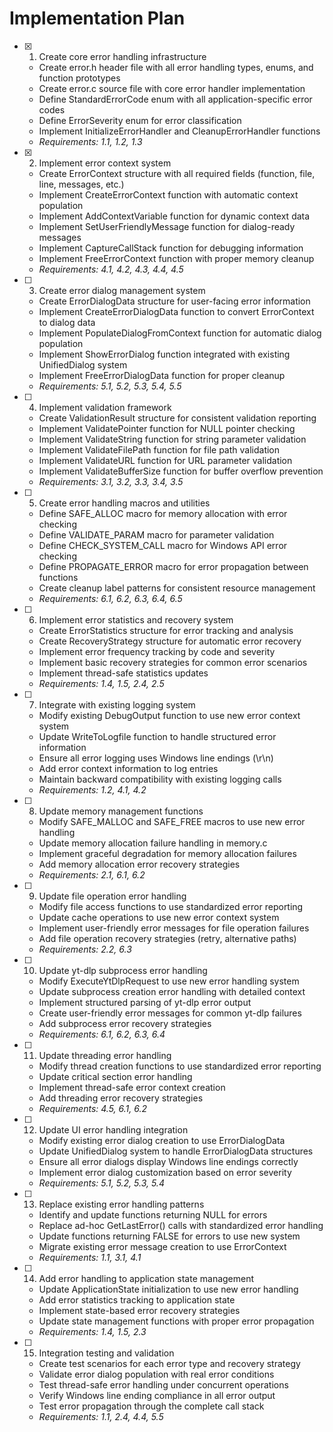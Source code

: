# Implementation Plan

- [x] 1. Create core error handling infrastructure


  - Create error.h header file with all error handling types, enums, and function prototypes
  - Create error.c source file with core error handler implementation
  - Define StandardErrorCode enum with all application-specific error codes
  - Define ErrorSeverity enum for error classification
  - Implement InitializeErrorHandler and CleanupErrorHandler functions
  - _Requirements: 1.1, 1.2, 1.3_

- [x] 2. Implement error context system





  - Create ErrorContext structure with all required fields (function, file, line, messages, etc.)
  - Implement CreateErrorContext function with automatic context population
  - Implement AddContextVariable function for dynamic context data
  - Implement SetUserFriendlyMessage function for dialog-ready messages
  - Implement CaptureCallStack function for debugging information
  - Implement FreeErrorContext function with proper memory cleanup
  - _Requirements: 4.1, 4.2, 4.3, 4.4, 4.5_

- [ ] 3. Create error dialog management system
  - Create ErrorDialogData structure for user-facing error information
  - Implement CreateErrorDialogData function to convert ErrorContext to dialog data
  - Implement PopulateDialogFromContext function for automatic dialog population
  - Implement ShowErrorDialog function integrated with existing UnifiedDialog system
  - Implement FreeErrorDialogData function for proper cleanup
  - _Requirements: 5.1, 5.2, 5.3, 5.4, 5.5_

- [ ] 4. Implement validation framework
  - Create ValidationResult structure for consistent validation reporting
  - Implement ValidatePointer function for NULL pointer checking
  - Implement ValidateString function for string parameter validation
  - Implement ValidateFilePath function for file path validation
  - Implement ValidateURL function for URL parameter validation
  - Implement ValidateBufferSize function for buffer overflow prevention
  - _Requirements: 3.1, 3.2, 3.3, 3.4, 3.5_

- [ ] 5. Create error handling macros and utilities
  - Define SAFE_ALLOC macro for memory allocation with error checking
  - Define VALIDATE_PARAM macro for parameter validation
  - Define CHECK_SYSTEM_CALL macro for Windows API error checking
  - Define PROPAGATE_ERROR macro for error propagation between functions
  - Create cleanup label patterns for consistent resource management
  - _Requirements: 6.1, 6.2, 6.3, 6.4, 6.5_

- [ ] 6. Implement error statistics and recovery system
  - Create ErrorStatistics structure for error tracking and analysis
  - Create RecoveryStrategy structure for automatic error recovery
  - Implement error frequency tracking by code and severity
  - Implement basic recovery strategies for common error scenarios
  - Implement thread-safe statistics updates
  - _Requirements: 1.4, 1.5, 2.4, 2.5_

- [ ] 7. Integrate with existing logging system
  - Modify existing DebugOutput function to use new error context system
  - Update WriteToLogfile function to handle structured error information
  - Ensure all error logging uses Windows line endings (\r\n)
  - Add error context information to log entries
  - Maintain backward compatibility with existing logging calls
  - _Requirements: 1.2, 4.1, 4.2_

- [ ] 8. Update memory management functions
  - Modify SAFE_MALLOC and SAFE_FREE macros to use new error handling
  - Update memory allocation failure handling in memory.c
  - Implement graceful degradation for memory allocation failures
  - Add memory allocation error recovery strategies
  - _Requirements: 2.1, 6.1, 6.2_

- [ ] 9. Update file operation error handling
  - Modify file access functions to use standardized error reporting
  - Update cache operations to use new error context system
  - Implement user-friendly error messages for file operation failures
  - Add file operation recovery strategies (retry, alternative paths)
  - _Requirements: 2.2, 6.3_

- [ ] 10. Update yt-dlp subprocess error handling
  - Modify ExecuteYtDlpRequest to use new error handling system
  - Update subprocess creation error handling with detailed context
  - Implement structured parsing of yt-dlp error output
  - Create user-friendly error messages for common yt-dlp failures
  - Add subprocess error recovery strategies
  - _Requirements: 6.1, 6.2, 6.3, 6.4_

- [ ] 11. Update threading error handling
  - Modify thread creation functions to use standardized error reporting
  - Update critical section error handling
  - Implement thread-safe error context creation
  - Add threading error recovery strategies
  - _Requirements: 4.5, 6.1, 6.2_

- [ ] 12. Update UI error handling integration
  - Modify existing error dialog creation to use ErrorDialogData
  - Update UnifiedDialog system to handle ErrorDialogData structures
  - Ensure all error dialogs display Windows line endings correctly
  - Implement error dialog customization based on error severity
  - _Requirements: 5.1, 5.2, 5.3, 5.4_

- [ ] 13. Replace existing error handling patterns
  - Identify and update functions returning NULL for errors
  - Replace ad-hoc GetLastError() calls with standardized error handling
  - Update functions returning FALSE for errors to use new system
  - Migrate existing error message creation to use ErrorContext
  - _Requirements: 1.1, 3.1, 4.1_

- [ ] 14. Add error handling to application state management
  - Update ApplicationState initialization to use new error handling
  - Add error statistics tracking to application state
  - Implement state-based error recovery strategies
  - Update state management functions with proper error propagation
  - _Requirements: 1.4, 1.5, 2.3_

- [ ] 15. Integration testing and validation
  - Create test scenarios for each error type and recovery strategy
  - Validate error dialog population with real error conditions
  - Test thread-safe error handling under concurrent operations
  - Verify Windows line ending compliance in all error output
  - Test error propagation through the complete call stack
  - _Requirements: 1.1, 2.4, 4.4, 5.5_
